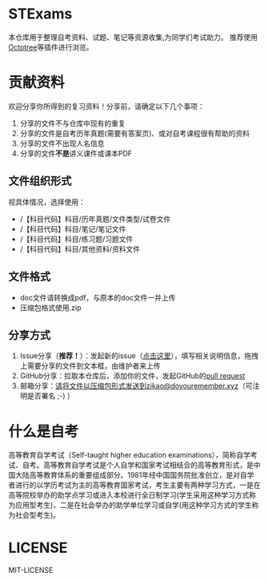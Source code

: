 # STExams
本仓库用于整理自考资料、试题、笔记等资源收集,为同学们考试助力。
推荐使用[Octotree](https://github.com/buunguyen/octotree)等插件进行浏览。

# 贡献资料
欢迎分享你所得到的复习资料！分享前，请确定以下几个事项：

1.  分享的文件不与仓库中现有的重复
2.  分享的文件是自考历年真题(需要有答案页)、或对自考课程很有帮助的资料
3.  分享的文件不出现人名信息
4.  分享的文件**不是**讲义课件或课本PDF

## 文件组织形式
视具体情况，选择使用：
*   /【科目代码】科目/历年真题/文件类型/试卷文件
*   /【科目代码】科目/笔记/笔记文件
*   /【科目代码】科目/练习题/习题文件
*   /【科目代码】科目/其他资料/资料文件

## 文件格式
*   doc文件请转换成pdf，与原本的doc文件一并上传
*   压缩包格式使用.zip

## 分享方式
1.  Issue分享（**推荐！**）：发起新的issue（[点击这里](https://github.com/hsdllcw/Self-taught-higher-education-examinations/issues/new?assignees=&labels=new+files&template=new-files-attach.md&title=)），填写相关说明信息，拖拽上需要分享的文件到文本框，由维护者来上传
2.  GitHub分享：拉取本仓库后，添加你的文件，发起GitHub的[pull request](https://help.github.com/articles/creating-a-pull-request/)
3.  邮箱分享：请将文件以压缩包形式发送到zikao@doyouremember.xyz（可注明是否署名 ;-) ）

# 什么是自考
高等教育自学考试（Self-taught higher education examinations），简称自学考试、自考。高等教育自学考试是个人自学和国家考试相结合的高等教育形式，是中国大陆高等教育体系的重要组成部分。1981年经中国国务院批准创立，是对自学者进行的以学历考试为主的高等教育国家考试，考生主要有两种学习方式，一是在高等院校举办的助学点学习或进入本校进行全日制学习(学生采用这种学习方式称为应用型考生)，二是在社会举办的助学单位学习或自学(用这种学习方式的学生称为社会型考生)。

# LICENSE
MIT-LICENSE
